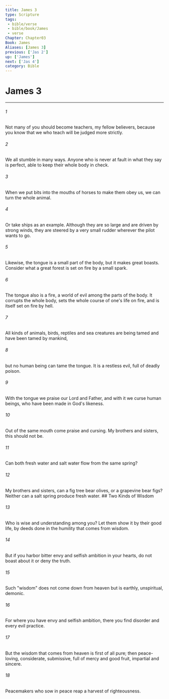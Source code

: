 ```yaml
---
title: James 3
type: Scripture
tags:
 - bible/verse
 - bible/book/James
 - verse
Chapter: Chapter03
Book: James
Aliases: [James 3]
previous: ['Jas 2']
up: ['James']
next: ['Jas 4']
category: Bible
---
```

# James 3

***


###### 1 
Not many of you should become teachers, my fellow believers, because you know that we who teach will be judged more strictly. 

###### 2 
We all stumble in many ways. Anyone who is never at fault in what they say is perfect, able to keep their whole body in check. 

###### 3 
When we put bits into the mouths of horses to make them obey us, we can turn the whole animal. 

###### 4 
Or take ships as an example. Although they are so large and are driven by strong winds, they are steered by a very small rudder wherever the pilot wants to go. 

###### 5 
Likewise, the tongue is a small part of the body, but it makes great boasts. Consider what a great forest is set on fire by a small spark. 

###### 6 
The tongue also is a fire, a world of evil among the parts of the body. It corrupts the whole body, sets the whole course of one's life on fire, and is itself set on fire by hell. 

###### 7 
All kinds of animals, birds, reptiles and sea creatures are being tamed and have been tamed by mankind, 

###### 8 
but no human being can tame the tongue. It is a restless evil, full of deadly poison. 

###### 9 
With the tongue we praise our Lord and Father, and with it we curse human beings, who have been made in God's likeness. 

###### 10 
Out of the same mouth come praise and cursing. My brothers and sisters, this should not be. 

###### 11 
Can both fresh water and salt water flow from the same spring? 

###### 12 
My brothers and sisters, can a fig tree bear olives, or a grapevine bear figs? Neither can a salt spring produce fresh water. ## Two Kinds of Wisdom 

###### 13 
Who is wise and understanding among you? Let them show it by their good life, by deeds done in the humility that comes from wisdom. 

###### 14 
But if you harbor bitter envy and selfish ambition in your hearts, do not boast about it or deny the truth. 

###### 15 
Such "wisdom" does not come down from heaven but is earthly, unspiritual, demonic. 

###### 16 
For where you have envy and selfish ambition, there you find disorder and every evil practice. 

###### 17 
But the wisdom that comes from heaven is first of all pure; then peace-loving, considerate, submissive, full of mercy and good fruit, impartial and sincere. 

###### 18 
Peacemakers who sow in peace reap a harvest of righteousness. 
